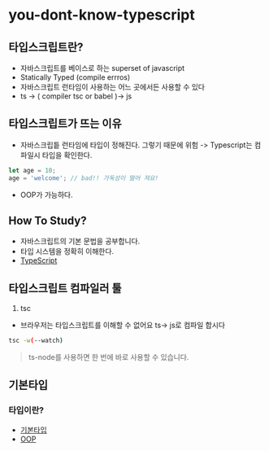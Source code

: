 # you-dont-know-typescript

## 타입스크립트란?
- 자바스크립트를 베이스로 하는 superset of javascript
- Statically Typed (compile errros)
- 자바스크립트 런타임이 사용하는 어느 곳에서든 사용할 수 있다
- ts -> ( compiler tsc or babel )-> js

## 타입스크립트가 뜨는 이유
- 자바스크립틑 런타임에 타입이 정해진다. 그렇기 때문에 위험 -> Typescript는 컴파일시 타입을 확인한다.
```js
let age = 10;
age = 'welcome'; // bad!! 가독성이 떨어 져요!
```
- OOP가 가능하다.

## How To Study?
- 자바스크립트의 기본 문법을 공부합니다.
- 타입 시스템을 정확히 이해한다.
- [TypeScript](https://www.typescriptlang.org)

## 타입스크립트 컴파일러 툴
1. tsc
- 브라우저는 타입스크립트를 이해할 수 없어요 ts-> js로 컴파일 합시다
```bash
tsc -w(--watch)
```
> ts-node를 사용하면 한 번에 바로 사용할 수 있습니다.

## 기본타입
### 타입이란?
- [기본타입](기본타입.md)
- [OOP](OOP.md)
